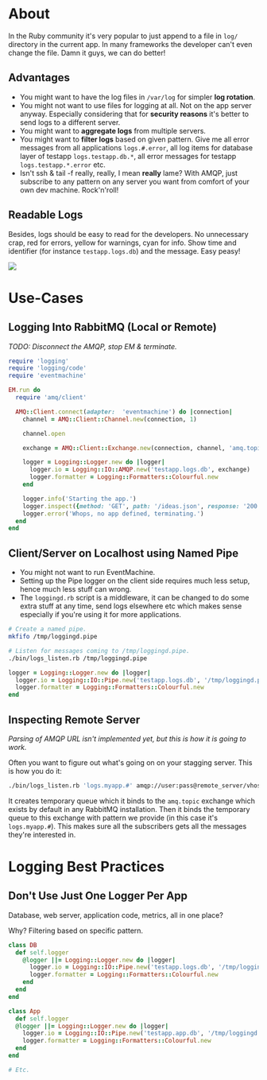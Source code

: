 # About

In the Ruby community it's very popular to just append to a file in `log/` directory in the current app. In many frameworks the developer can't even change the file. Damn it guys, we can do better!

## Advantages

* You might want to have the log files in `/var/log` for simpler **log rotation**.
* You might not want to use files for logging at all. Not on the app server anyway. Especially considering that for **security reasons** it's better to send logs to a different server.
* You might want to **aggregate logs** from multiple servers.
* You might want to **filter logs** based on given pattern. Give me all error messages from all applications `logs.#.error`, all log items for database layer of testapp `logs.testapp.db.*`, all error messages for testapp `logs.testapp.*.error` etc.
* Isn't ssh & tail -f really, really, I mean **really** lame? With AMQP, just subscribe to any pattern on any server you want from comfort of your own dev machine. Rock'n'roll!

## Readable Logs

Besides, logs should be easy to read for the developers. No unnecessary crap, red for errors, yellow for warnings, cyan for info. Show time and identifier (for instance `testapp.logs.db`) and the message. Easy peasy!

<img src="https://raw.github.com/botanicus/logging4hackers/master/logger.png" />

# Use-Cases

## Logging Into RabbitMQ (Local or Remote)

*TODO: Disconnect the AMQP, stop EM & terminate.*

```ruby
require 'logging'
require 'logging/code'
require 'eventmachine'

EM.run do
  require 'amq/client'

  AMQ::Client.connect(adapter:  'eventmachine') do |connection|
    channel = AMQ::Client::Channel.new(connection, 1)

    channel.open

    exchange = AMQ::Client::Exchange.new(connection, channel, 'amq.topic', :topic)

    logger = Logging::Logger.new do |logger|
      logger.io = Logging::IO::AMQP.new('testapp.logs.db', exchange)
      logger.formatter = Logging::Formatters::Colourful.new
    end

    logger.info('Starting the app.')
    logger.inspect({method: 'GET', path: '/ideas.json', response: '200'})
    logger.error('Whops, no app defined, terminating.')
  end
end
```

## Client/Server on Localhost using Named Pipe

* You might not want to run EventMachine.
* Setting up the Pipe logger on the client side requires much less setup, hence much less stuff can wrong.
* The `loggingd.rb` script is a middleware, it can be changed to do some extra stuff at any time, send logs elsewhere etc which makes sense especially if you're using it for more applications.

```bash
# Create a named pipe.
mkfifo /tmp/loggingd.pipe

# Listen for messages coming to /tmp/loggingd.pipe.
./bin/logs_listen.rb /tmp/loggingd.pipe
```

```ruby
logger = Logging::Logger.new do |logger|
  logger.io = Logging::IO::Pipe.new('testapp.logs.db', '/tmp/loggingd.pipe')
  logger.formatter = Logging::Formatters::Colourful.new
end
```

## Inspecting Remote Server

_Parsing of AMQP URL isn't implemented yet, but this is how it is going to work._

Often you want to figure out what's going on on your stagging server. This is how you do it:

```bash
./bin/logs_listen.rb 'logs.myapp.#' amqp://user:pass@remote_server/vhost
```

It creates temporary queue which it binds to the `amq.topic` exchange which exists by default in any RabbitMQ installation. Then it binds the temporary queue to this exchange with pattern we provide (in this case it's `logs.myapp.#`). This makes sure all the subscribers gets all the messages they're interested in.

# Logging Best Practices

## Don't Use Just One Logger Per App

Database, web server, application code, metrics, all in one place?

Why? Filtering based on specific pattern.

```ruby
class DB
  def self.logger
    @logger ||= Logging::Logger.new do |logger|
      logger.io = Logging::IO::Pipe.new('testapp.logs.db', '/tmp/loggingd.pipe')
      logger.formatter = Logging::Formatters::Colourful.new
    end
  end
end

class App
  def self.logger
  @logger ||= Logging::Logger.new do |logger|
    logger.io = Logging::IO::Pipe.new('testapp.app.db', '/tmp/loggingd.pipe')
    logger.formatter = Logging::Formatters::Colourful.new
  end
end

# Etc.
```
